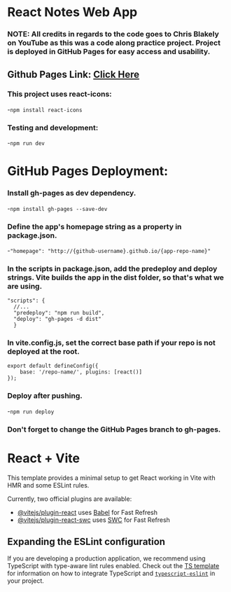 # React Notes Web App

### NOTE: All credits in regards to the code goes to Chris Blakely on YouTube as this was a code along practice project. Project is deployed in GitHub Pages for easy access and usability.

## Github Pages Link: [Click Here](https://kr0ma-git.github.io/react-notes-app/)

### This project uses react-icons:

-`npm install react-icons`

### Testing and development:

-`npm run dev`

# GitHub Pages Deployment:

### Install gh-pages as dev dependency.

-`npm install gh-pages --save-dev`

### Define the app's homepage string as a property in package.json.

-`"homepage": "http://{github-username}.github.io/{app-repo-name}"`

### In the scripts in package.json, add the predeploy and deploy strings. Vite builds the app in the dist folder, so that's what we are using.

```
"scripts": {
  //...
  "predeploy": "npm run build",
  "deploy": "gh-pages -d dist"
  }
```

### In vite.config.js, set the correct base path if your repo is not deployed at the root.

```
export default defineConfig({
    base: '/repo-name/', plugins: [react()]
});
```

### Deploy after pushing.

-`npm run deploy`

### Don't forget to change the GitHub Pages branch to gh-pages.

# React + Vite

This template provides a minimal setup to get React working in Vite with HMR and some ESLint rules.

Currently, two official plugins are available:

- [@vitejs/plugin-react](https://github.com/vitejs/vite-plugin-react/blob/main/packages/plugin-react) uses [Babel](https://babeljs.io/) for Fast Refresh
- [@vitejs/plugin-react-swc](https://github.com/vitejs/vite-plugin-react/blob/main/packages/plugin-react-swc) uses [SWC](https://swc.rs/) for Fast Refresh

## Expanding the ESLint configuration

If you are developing a production application, we recommend using TypeScript with type-aware lint rules enabled. Check out the [TS template](https://github.com/vitejs/vite/tree/main/packages/create-vite/template-react-ts) for information on how to integrate TypeScript and [`typescript-eslint`](https://typescript-eslint.io) in your project.
